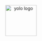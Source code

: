 <!-- Banner -->
<div align="center">
  <img src="https://media.discordapp.net/attachments/1048602445212827729/1285354863579893801/Prancheta_1.png?ex=66ee94c0&is=66ed4340&hm=75a3f9178307e3ccc2b6eee5d383b6d5ff47b0c1cd3dc4a3537c305a598e7d85&=&format=webp&quality=lossless&width=701&height=701" height="100" alt="yolo logo"  />
</div>
  
<!-- Stats 
 <div align="center">
  <img width="38%" align="center" src="https://github-readme-stats-sigma-five.vercel.app/api?username=dev-jhon-yo&show_icons=true&count_private=true&hide_border=true&title_color=0759b8&icon_color=0759b8&text_color=c9d1d9&bg_color=141414" alt="jhon github stats" />
  <img width="31%" align="center" src="https://github-readme-stats-sigma-five.vercel.app/api/top-langs/?username=dev-jhon-yo&layout=compact&hide_border=true&title_color=0759b8&text_color=c9d1d9&bg_color=141414" />
  <a href="https://discord.com/users/1022992447854354482" target="_blank">
    <img width="29%" align="center" alt="Discord Status" src="https://lanyard.cnrad.dev/api/1022992447854354482?bg=141414&borderRadius=5px">
  </a>
</div>
-->

